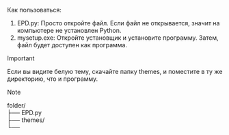 Как пользоваться:
1. EPD.py:
   Просто откройте файл. Если файл не открывается, значит на компьютере не установлен Python.
2. mysetup.exe:
   Откройте установщик и установите программу. Затем, файл будет доступен как программа.
   
> [!IMPORTANT]
> Если вы видите белую тему, скачайте папку themes, и поместите в ту же директорию, что и программу.

> [!NOTE]
> folder/\
> ├── EPD.py\
> ├── themes/\
> └──
